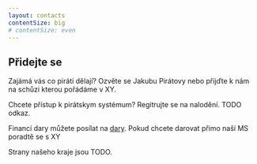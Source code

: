 ```yaml
---
layout: contacts
contentSize: big
# contentSize: even
---
```


## Přidejte se

Zajámá vás co piráti dělají? Ozvěte se Jakubu Pirátovy nebo přijďte k nám
na schůzi kterou pořádáme v XY.

Chcete přístup k pirátskym systémum? Regitrujte se na nalodění. TODO odkaz.

Financí dary můžete posílat na [dary](https://dary.pirati.cz).
Pokud chcete darovat přimo naší MS poradtě se s XY


Strany našeho kraje jsou TODO.

